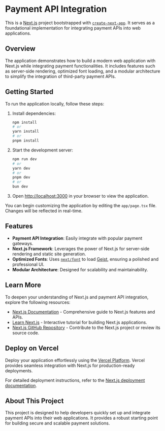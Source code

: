 # Payment API Integration

This is a [Next.js](https://nextjs.org) project bootstrapped with [`create-next-app`](https://nextjs.org/docs/app/api-reference/cli/create-next-app). It serves as a foundational implementation for integrating payment APIs into web applications.

## Overview

The application demonstrates how to build a modern web application with Next.js while integrating payment functionalities. It includes features such as server-side rendering, optimized font loading, and a modular architecture to simplify the integration of third-party payment APIs.

## Getting Started

To run the application locally, follow these steps:

1. Install dependencies:
    ```bash
    npm install
    # or
    yarn install
    # or
    pnpm install
    ```

2. Start the development server:
    ```bash
    npm run dev
    # or
    yarn dev
    # or
    pnpm dev
    # or
    bun dev
    ```

3. Open [http://localhost:3000](http://localhost:3000) in your browser to view the application.

You can begin customizing the application by editing the `app/page.tsx` file. Changes will be reflected in real-time.

## Features

- **Payment API Integration**: Easily integrate with popular payment gateways.
- **Next.js Framework**: Leverages the power of Next.js for server-side rendering and static site generation.
- **Optimized Fonts**: Uses [`next/font`](https://nextjs.org/docs/app/building-your-application/optimizing/fonts) to load [Geist](https://vercel.com/font), ensuring a polished and professional UI.
- **Modular Architecture**: Designed for scalability and maintainability.

## Learn More

To deepen your understanding of Next.js and payment API integration, explore the following resources:

- [Next.js Documentation](https://nextjs.org/docs) - Comprehensive guide to Next.js features and APIs.
- [Learn Next.js](https://nextjs.org/learn) - Interactive tutorial for building Next.js applications.
- [Next.js GitHub Repository](https://github.com/vercel/next.js) - Contribute to the Next.js project or review its source code.

## Deploy on Vercel

Deploy your application effortlessly using the [Vercel Platform](https://vercel.com/new?utm_medium=default-template&filter=next.js&utm_source=create-next-app&utm_campaign=create-next-app-readme). Vercel provides seamless integration with Next.js for production-ready deployments.

For detailed deployment instructions, refer to the [Next.js deployment documentation](https://nextjs.org/docs/app/building-your-application/deploying).

## About This Project

This project is designed to help developers quickly set up and integrate payment APIs into their web applications. It provides a robust starting point for building secure and scalable payment solutions.

